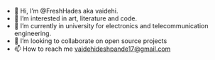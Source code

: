 - 👋 Hi, I’m @FreshHades aka vaidehi.
- 👀 I’m interested in art, literature and code.
- 🌱 I’m currently in university for electronics and telecommunication engineering.
- 💞️ I’m looking to collaborate on open source projects
- 📫 How to reach me vaidehideshpande17@gmail.com

<!---
FreshHades/FreshHades is a ✨ special ✨ repository because its `README.md` (this file) appears on your GitHub profile.
You can click the Preview link to take a look at your changes.
--->
